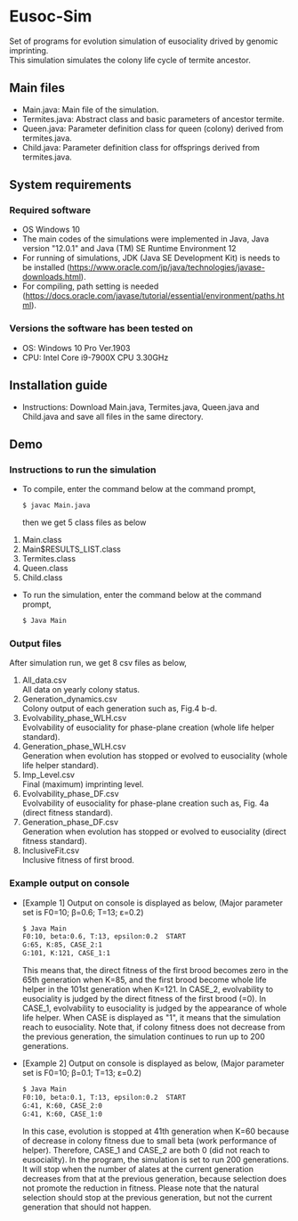 # Eusoc-Sim
Set of programs for evolution simulation of eusociality drived by genomic imprinting.  
This simulation simulates the colony life cycle of termite ancestor.

## Main files

* Main.java: Main file of the simulation.
* Termites.java: Abstract class and basic parameters of ancestor termite.
* Queen.java: Parameter definition class for queen (colony) derived from termites.java.
* Child.java: Parameter definition class for offsprings derived from termites.java.


## System requirements
### Required software
* OS Windows 10 
* The main codes of the simulations were implemented in Java, Java version "12.0.1" and Java (TM) SE Runtime Environment 12
* For running of simulations, JDK (Java SE Development Kit) is needs to be installed (https://www.oracle.com/jp/java/technologies/javase-downloads.html).
* For compiling, path setting is needed (https://docs.oracle.com/javase/tutorial/essential/environment/paths.html).

### Versions the software has been tested on
* OS: Windows 10 Pro Ver.1903
* CPU: Intel Core i9-7900X CPU 3.30GHz

## Installation guide
* Instructions: Download Main.java, Termites.java, Queen.java and Child.java and save all files in the same directory.

## Demo
### Instructions to run the simulation
* To compile, enter the command below at the command prompt, 
  ```bash
  $ javac Main.java
  ```
  then we get 5 class files as below
 1. Main.class
 2. Main$RESULTS_LIST.class
 3. Termites.class
 4. Queen.class
 5. Child.class

* To run the simulation, enter the command below at the command prompt,
  ```bash
  $ Java Main
  ```
### Output files
 After simulation run, we get 8 csv files as below,
 1. All_data.csv  
 All data on yearly colony status.   
 2. Generation_dynamics.csv  
 Colony output of each generation such as, Fig.4 b-d.  
 3. Evolvability_phase_WLH.csv  
 Evolvability of eusociality for phase-plane creation (whole life helper standard).  
 4. Generation_phase_WLH.csv  
 Generation when evolution has stopped or evolved to eusociality (whole life helper standard).  
 5. Imp_Level.csv  
 Final (maximum) imprinting level.  
 6. Evolvability_phase_DF.csv  
 Evolvability of eusociality for phase-plane creation such as, Fig. 4a (direct fitness standard).
 7. Generation_phase_DF.csv  
 Generation when evolution has stopped or evolved to eusociality (direct fitness standard).
 8. InclusiveFit.csv  
 Inclusive fitness of first brood.      
 
  
### Example output on console
* [Example 1] Output on console is displayed as below,
(Major parameter set is F0=10; β=0.6; T=13; ε=0.2)
  ```bash
  $ Java Main
  F0:10, beta:0.6, T:13, epsilon:0.2  START 
  G:65, K:85, CASE_2:1
  G:101, K:121, CASE_1:1
  ```
  This means that, the direct fitness of the first brood becomes zero in the 65th generation when K=85, and the first brood become whole life helper in the 101st generation when K=121.
  In CASE_2, evolvability to eusociality is judged by the direct fitness of the first brood (=0).
  In CASE_1, evolvability to eusociality is judged by the appearance of whole life helper.
  When CASE is displayed as "1", it means that the simulation reach to eusociality.
  Note that, if colony fitness does not decrease from the previous generation, the simulation continues to run up to 200 generations.
  
 * [Example 2] Output on console is displayed as below,
(Major parameter set is F0=10; β=0.1; T=13; ε=0.2)
   ```bash
   $ Java Main
   F0:10, beta:0.1, T:13, epsilon:0.2  START 
   G:41, K:60, CASE_2:0
   G:41, K:60, CASE_1:0
   ```
   In this case, evolution is stopped at 41th generation when K=60 because of decrease in colony fitness due to small beta (work performance of helper).
   Therefore, CASE_1 and CASE_2 are both 0 (did not reach to eusociality).
   In the program, the simulation is set to run 200 generations.
   It will stop when the number of alates at the current generation decreases from that at the previous generation, because selection does not promote the reduction in fitness. 
   Please note that the natural selection should stop at the previous generation, but not the current generation that should not happen.
  
